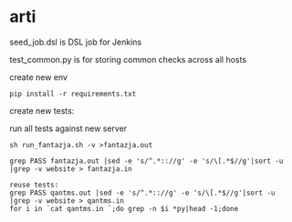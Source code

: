 # arti

seed_job.dsl is DSL job for Jenkins

test_common.py is for storing common checks across all hosts

create new env
```
pip install -r requirements.txt
```

create new tests:

run all tests against new server

```
sh run_fantazja.sh -v >fantazja.out

grep PASS fantazja.out |sed -e 's/^.*:://g' -e 's/\[.*$//g'|sort -u |grep -v website > fantazja.in

reuse tests:
grep PASS qantms.out |sed -e 's/^.*:://g' -e 's/\[.*$//g'|sort -u |grep -v website > qantms.in
for i in `cat qantms.in `;do grep -n $i *py|head -1;done
```

